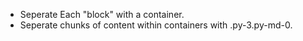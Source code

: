 - Seperate Each "block" with a container.
- Seperate chunks of content within containers with .py-3.py-md-0.